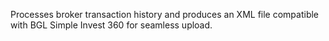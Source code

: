 Processes broker transaction history and produces an XML file compatible with BGL Simple Invest 360 for seamless upload.
